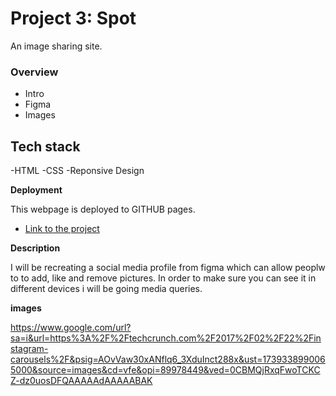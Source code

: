 # Project 3: Spot

An image sharing site.

### Overview

- Intro
- Figma
- Images

## Tech stack

-HTML
-CSS
-Reponsive Design

**Deployment**

This webpage is deployed to GITHUB pages.

- [Link to the project](https://anaanzaldo.github.io/se_project_spots/)

**Description**

I will be recreating a social media profile from figma which can allow peoplw to to add, like and remove pictures. In order to make sure you can see it in different devices i will be going media queries.

**images**

https://www.google.com/url?sa=i&url=https%3A%2F%2Ftechcrunch.com%2F2017%2F02%2F22%2Finstagram-carousels%2F&psig=AOvVaw30xANflq6_3XduInct288x&ust=1739338990065000&source=images&cd=vfe&opi=89978449&ved=0CBMQjRxqFwoTCKCZ-dz0uosDFQAAAAAdAAAAABAK

